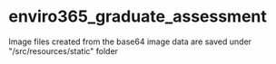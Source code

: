# enviro365_graduate_assessment

Image files created from the base64 image data are saved under "/src/resources/static" folder
